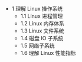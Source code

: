 - 1 理解 Linux 操作系统
    - 1.1 Linux 进程管理
    - 1.2 Linux 内存体系
    - 1.3 Linux 文件系统
    - 1.4 磁盘 IO 子系统
    - 1.5 网络子系统
    - 1.6 理解 Linux 性能指标